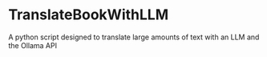# TranslateBookWithLLM
A python script designed to translate large amounts of text with an LLM and the Ollama API
